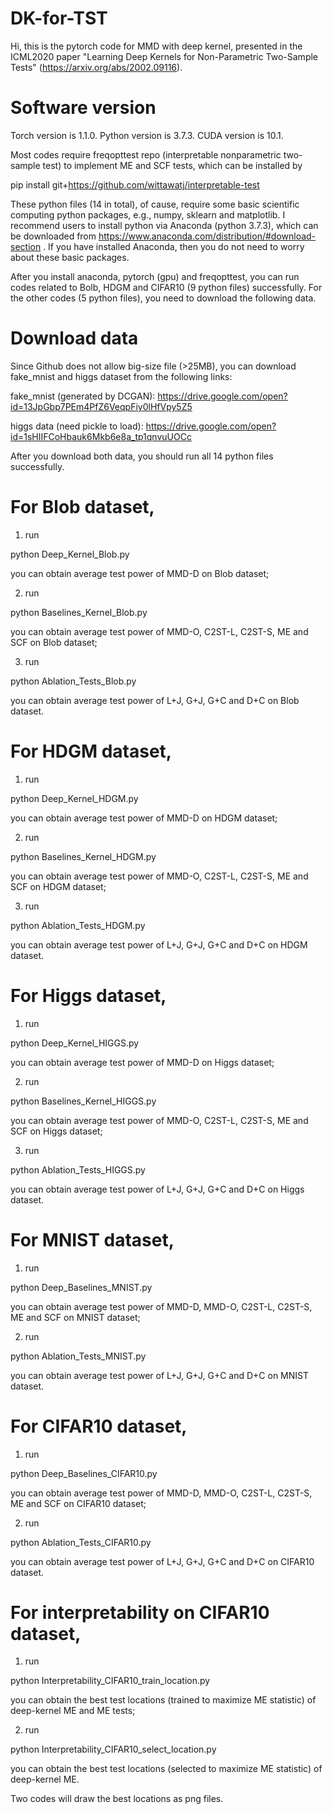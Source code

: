 # DK-for-TST

Hi, this is the pytorch code for MMD with deep kernel, presented in the ICML2020 paper "Learning Deep Kernels for Non-Parametric Two-Sample Tests" (https://arxiv.org/abs/2002.09116).

# Software version
Torch version is 1.1.0. Python version is 3.7.3. CUDA version is 10.1.

Most codes require freqopttest repo (interpretable nonparametric two-sample test)
to implement ME and SCF tests, which can be installed by

pip install git+https://github.com/wittawatj/interpretable-test

These python files (14 in total), of cause, require some basic scientific computing python packages, e.g., numpy, sklearn and matplotlib. I recommend users to install python via Anaconda (python 3.7.3), which can be downloaded from https://www.anaconda.com/distribution/#download-section . If you have installed Anaconda, then you do not need to worry about these basic packages.

After you install anaconda, pytorch (gpu) and freqopttest, you can run codes related to Bolb, HDGM and CIFAR10 (9 python files) successfully. For the other codes (5 python files), you need to download the following data.

# Download data

Since Github does not allow big-size file (>25MB), you can download fake_mnist and higgs dataset from the following links:

fake_mnist (generated by DCGAN): https://drive.google.com/open?id=13JpGbp7PEm4PfZ6VeqpFiy0lHfVpy5Z5

higgs data (need pickle to load): https://drive.google.com/open?id=1sHIIFCoHbauk6Mkb6e8a_tp1qnvuUOCc

After you download both data, you should run all 14 python files successfully.

# For Blob dataset,

1) run

python Deep_Kernel_Blob.py

you can obtain average test power of MMD-D on Blob dataset;

2) run 

python Baselines_Kernel_Blob.py

you can obtain average test power of MMD-O, C2ST-L, C2ST-S, ME and SCF on Blob dataset;

3) run 

python Ablation_Tests_Blob.py

you can obtain average test power of L+J, G+J, G+C and D+C on Blob dataset.

# For HDGM dataset,

1) run

python Deep_Kernel_HDGM.py

you can obtain average test power of MMD-D on HDGM dataset;

2) run 

python Baselines_Kernel_HDGM.py

you can obtain average test power of MMD-O, C2ST-L, C2ST-S, ME and SCF on HDGM dataset;

3) run 

python Ablation_Tests_HDGM.py

you can obtain average test power of L+J, G+J, G+C and D+C on HDGM dataset.

# For Higgs dataset,

1) run

python Deep_Kernel_HIGGS.py

you can obtain average test power of MMD-D on Higgs dataset;

2) run 

python Baselines_Kernel_HIGGS.py

you can obtain average test power of MMD-O, C2ST-L, C2ST-S, ME and SCF on Higgs dataset;

3) run 

python Ablation_Tests_HIGGS.py

you can obtain average test power of L+J, G+J, G+C and D+C on Higgs dataset.

# For MNIST dataset,

1) run

python Deep_Baselines_MNIST.py

you can obtain average test power of MMD-D, MMD-O, C2ST-L, C2ST-S, ME and SCF on MNIST dataset;

2) run 

python Ablation_Tests_MNIST.py

you can obtain average test power of L+J, G+J, G+C and D+C on MNIST dataset.

# For CIFAR10 dataset,

1) run

python Deep_Baselines_CIFAR10.py

you can obtain average test power of MMD-D, MMD-O, C2ST-L, C2ST-S, ME and SCF on CIFAR10 dataset;

2) run 

python Ablation_Tests_CIFAR10.py

you can obtain average test power of L+J, G+J, G+C and D+C on CIFAR10 dataset.

# For interpretability on CIFAR10 dataset,

1) run

python Interpretability_CIFAR10_train_location.py

you can obtain the best test locations (trained to maximize ME statistic) of deep-kernel ME and ME tests;

2) run 

python Interpretability_CIFAR10_select_location.py

you can obtain the best test locations (selected to maximize ME statistic) of deep-kernel ME.

Two codes will draw the best locations as png files.
